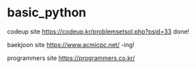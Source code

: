 # basic_python
codeup site
https://codeup.kr/problemsetsol.php?psid=33
done!

baekjoon site
https://www.acmicpc.net/
-ing!

programmers site
https://programmers.co.kr/
